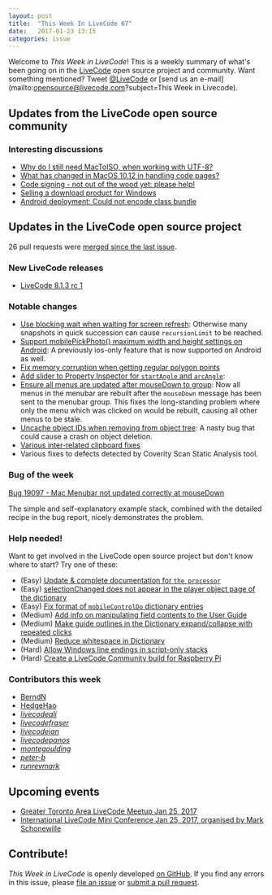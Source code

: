 ```yaml
---
layout: post
title:  "This Week In LiveCode 67"
date:   2017-01-23 13:15
categories: issue
---
```


Welcome to *This Week in LiveCode*!  This is a weekly summary of what's been
going on in the [LiveCode](https://livecode.com/) open source project and
community.  Want something mentioned?  Tweet
[@LiveCode](https://twitter.com/LiveCode) or
[send us an e-mail](mailto:opensource@livecode.com?subject=This Week in Livecode).

## Updates from the LiveCode open source community

<!---
### News and blog posts
-->

### Interesting discussions

- [Why do I still need MacToISO, when working with UTF-8?](https://www.mail-archive.com/use-livecode@lists.runrev.com/msg81674.html)
- [What has changed in MacOS 10.12 in handling code pages?](https://www.mail-archive.com/use-livecode@lists.runrev.com/msg81699.html)
- [Code signing - not out of the wood yet: please help!](https://www.mail-archive.com/use-livecode@lists.runrev.com/msg81700.html)
- [Selling a download product for Windows](https://www.mail-archive.com/use-livecode@lists.runrev.com/msg81826.html)
- [Android deployment: Could not encode class bundle](https://www.mail-archive.com/use-livecode@lists.runrev.com/msg81848.html)

## Updates in the LiveCode open source project

26 pull requests were [merged since the last issue](https://github.com/search?utf8=%E2%9C%93&q=org%3Alivecode+is%3Apublic+is%3Apr+is%3Amerged+merged%3A2017-01-09..2017-01-15&type=Issues&ref=searchresults).


### New LiveCode releases

- [LiveCode 8.1.3 rc 1](https://downloads.livecode.com/livecode/#8_1_3)


### Notable changes

- [Use blocking wait when waiting for screen refresh](https://github.com/livecode/livecode/pull/5088):
  Otherwise many snapshots in quick succession can cause `recursionLimit` to be reached.
- [Support mobilePickPhoto() maximum width and height settings on Android](https://github.com/livecode/livecode/pull/5087):
  A previously ios-only feature that is now supported on Android as well.
- [Fix memory corruption when getting regular polygon points](https://github.com/livecode/livecode/pull/5095)
- [Add slider to Property Inspector for `startAngle` and `arcAngle`](https://github.com/livecode/livecode-ide/pull/1521):
- [Ensure all menus are updated after mouseDown to group](https://github.com/livecode/livecode/pull/5073):
  Now all menus in the menubar are rebuilt after the `mouseDown` message has been sent to the menubar group. This fixes
  the long-standing problem where only the menu which was clicked on would be rebuilt, causing all other menus to be stale.
- [Uncache object IDs when removing from object tree](https://github.com/livecode/livecode/pull/5071):
  A nasty bug that could cause a crash on object deletion.
- [Various inter-related clipboard fixes](https://github.com/livecode/livecode/pull/5060)
- Various fixes to defects detected by Coverity Scan Static Analysis tool.


### Bug of the week

[Bug 19097 -  Mac Menubar not updated correctly at mouseDown](http://quality.livecode.com/show_bug.cgi?id=19097)

The simple and self-explanatory example stack, combined with the detailed recipe in the bug report, nicely demonstrates the problem. 

### Help needed!

Want to get involved in the LiveCode open source project but don't know where
to start?  Try one of these:

- (Easy) [Update & complete documentation for `the processor`](http://quality.livecode.com/show_bug.cgi?id=17974)
- (Easy) [selectionChanged does not appear in the player object page of the dictionary](http://quality.livecode.com/show_bug.cgi?id=19083)
- (Easy) [Fix format of `mobileControlDo` dictionary entries](http://quality.livecode.com/show_bug.cgi?id=17318)
- (Medium) [Add info on manipulating field contents to the User Guide](http://quality.livecode.com/show_bug.cgi?id=18990)
- (Medium) [Make guide outlines in the Dictionary expand/collapse with repeated clicks](http://quality.livecode.com/show_bug.cgi?id=18184)
- (Medium) [Reduce whitespace in Dictionary](http://quality.livecode.com/show_bug.cgi?id=18278)
- (Hard) [Allow Windows line endings in script-only stacks](http://quality.livecode.com/show_bug.cgi?id=17810)
- (Hard) [Create a LiveCode Community build for Raspberry Pi](http://forums.livecode.com/viewtopic.php?f=76&t=27912)

### Contributors this week

- [BerndN](https://github.com/BerndN)
- [HedgeHao](https://github.com/HedgeHao)
- *[livecodeali](https://github.com/livecodeali)*
- *[livecodefraser](https://github.com/livecodefraser)*
- *[livecodeian](https://github.com/livecodeian)*
- *[livecodepanos](https://github.com/livecodepanos)*
- *[montegoulding](https://github.com/montegoulding)*
- *[peter-b](https://github.com/peter-b)*
- *[runrevmark](https://github.com/runrevmark)*


## Upcoming events

- [Greater Toronto Area LiveCode Meetup Jan 25, 2017](http://forums.livecode.com/viewtopic.php?t=28620&p=150027#p150027)
- [International LiveCode Mini Conference Jan 25, 2017, organised by Mark Schonewille](http://forums.livecode.com/viewtopic.php?f=4&p=150296#p150296)

## Contribute!

*This Week in LiveCode* is openly developed
[on GitHub](https://github.com/livecode/this-week-in-livecode).
If you find any errors in this issue, please
[file an issue](https://github.com/livecode/this-week-in-livecode/issues) or
[submit a pull request](https://github.com/livecode/this-week-in-livecode/pulls).
